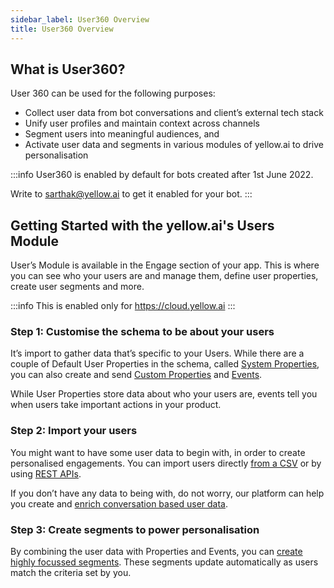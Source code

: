 ```yaml
---
sidebar_label: User360 Overview
title: User360 Overview
---
```


## What is User360?

User 360 can be used for the following purposes:

- Collect user data from bot conversations and client’s external tech stack
- Unify user profiles and maintain context across channels
- Segment users into meaningful audiences, and
- Activate user data and segments in various modules of yellow.ai to drive personalisation


:::info
User360 is enabled by default for bots created after 1st June 2022.

Write to sarthak@yellow.ai to get it enabled for your bot.
:::


## Getting Started with the yellow.ai's Users Module 
User’s Module is available in the Engage section of your app. This is where you can see who your users are and manage them, define user properties, create user segments and more.

:::info
This is enabled only for https://cloud.yellow.ai
:::

### Step 1: Customise the schema to be about your users

It’s import to gather data that’s specific to your Users. While there are a couple of Default User Properties in the schema, called [System Properties](./user_data_segments/cdp_data#system-user-properties), you can also create and send [Custom Properties](./user_data_segments/cdp_data#custom-user-properties) and [Events](./user_data_segments/cdp_data#user-events).

While User Properties store data about who your users are, events tell you when users take important actions in your product.

### Step 2: Import your users

You might want to have some user data to begin with, in order to create personalised engagements. You can import users directly [from a CSV](./enriching_user_profiles/create_audience_group_csv) or by using [REST APIs](./enriching_user_profiles/send_user_data_event_rest_api).

If you don’t have any data to being with, do not worry, our platform can help you create and [enrich conversation based user data](https://docs.yellow.ai/docs/platform_concepts/engagement/outbound/cdp/enriching_user_profiles/builder_capture_data).

### Step 3: Create segments to power personalisation

By combining the user data with Properties and Events, you can [create highly focussed segments](./user_data_segments/creating_managing_user_segment). These segments update automatically as users match the criteria set by you.
